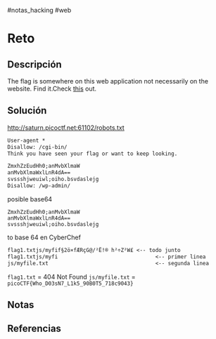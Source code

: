 #notas_hacking #web
# Reto
## Descripción
The flag is somewhere on this web application not necessarily on the website. Find it.Check [this](http://saturn.picoctf.net:65513/) out.
## Solución
http://saturn.picoctf.net:61102/robots.txt
```txt
User-agent *
Disallow: /cgi-bin/
Think you have seen your flag or want to keep looking.

ZmxhZzEudHh0;anMvbXlmaW
anMvbXlmaWxlLnR4dA==
svssshjweuiwl;oiho.bsvdaslejg
Disallow: /wp-admin/
```
posible base64
```base64
ZmxhZzEudHh0;anMvbXlmaW
anMvbXlmaWxlLnR4dA==
svssshjweuiwl;oiho.bsvdaslejg
```
to base 64 en CyberChef
```txt
flag1.txtjs/myfif§2ö×fÆRçG@/²Ë!®	h²÷Z²W£ <-- todo junto
flag1.txtjs/myfi                               <-- primer linea
js/myfile.txt                                  <-- segunda linea
```
`flag1.txt` = 404 Not Found
`js/myfile.txt` = `picoCTF{Who_D03sN7_L1k5_90B0T5_718c9043}`
## Notas

## Referencias
